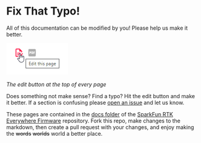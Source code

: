 # Fix That Typo!

All of this documentation can be modified by you! Please help us make it better.

![Edit button on page](<img/Edit Page.png>)

*The edit button at the top of every page*

Does something not make sense? Find a typo? Hit the edit button and make it better. If a section is confusing please [open an issue](https://github.com/sparkfun/SparkFun_RTK_Everywhere_Firmware/issues) and let us know.

These pages are contained in the [docs folder](https://github.com/sparkfun/SparkFun_RTK_Everywhere_Firmware/tree/main/docs) of the [SparkFun RTK Everywhere Firmware](https://github.com/sparkfun/SparkFun_RTK_Everywhere_Firmware) repository. Fork this repo, make changes to the markdown, then create a pull request with your changes, and enjoy making the ~~words~~ ~~worlds~~ world a better place.
